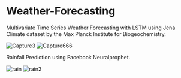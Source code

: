 # Weather-Forecasting
Multivariate Time Series Weather Forecasting with LSTM using Jena Climate dataset by the Max Planck Institute for Biogeochemistry.

![Capture3](https://user-images.githubusercontent.com/67474853/126035500-4dcd848f-3312-4aa1-a9bc-19dbc8c55158.JPG)
![Capture666](https://user-images.githubusercontent.com/67474853/126035502-3eb1042e-39ce-4b79-80be-af7a18a4cf58.JPG)

Rainfall Prediction using Facebook Neuralprophet.

![rain](https://user-images.githubusercontent.com/67474853/126035597-e99ac790-51b3-4fb7-9e30-1d3d97638b3f.JPG)
![rain2](https://user-images.githubusercontent.com/67474853/126035598-ae5e5d40-e454-4cb8-b340-81ed41a81581.JPG)
